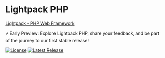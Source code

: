 # Lightpack PHP

[Lightpack - PHP Web Framework](https://lightpack.github.io)

⚡ Early Preview: Explore Lightpack PHP, share your feedback, and be part of the journey to our first stable release!

<p align="">
<a href="https://packagist.org/packages/lightpack/framework"><img src="https://img.shields.io/packagist/l/lightpack/framework" alt="License"></a>
<a href="https://packagist.org/packages/lightpack/framework"><img src="https://img.shields.io/packagist/v/lightpack/framework" alt="Latest Release"></a>
</p>